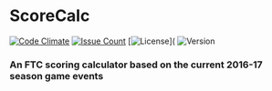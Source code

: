 # ScoreCalc
[![Code Climate](https://codeclimate.com/github/FTC-5159/ScoreCalc/badges/gpa.svg)](https://codeclimate.com/github/FTC-5159/ScoreCalc)
[![Issue Count](https://codeclimate.com/github/FTC-5159/ScoreCalc/badges/issue_count.svg)](https://codeclimate.com/github/FTC-5159/ScoreCalc)
[![License](https://img.shields.io[/badge/License-cc--by--nc--sa-blue.svg?style=flat-square)](
![Version](https://img.shields.io/badge/Version-0.0%20dev-yellow.svg)
### An FTC scoring calculator based on the current 2016-17 season game events
